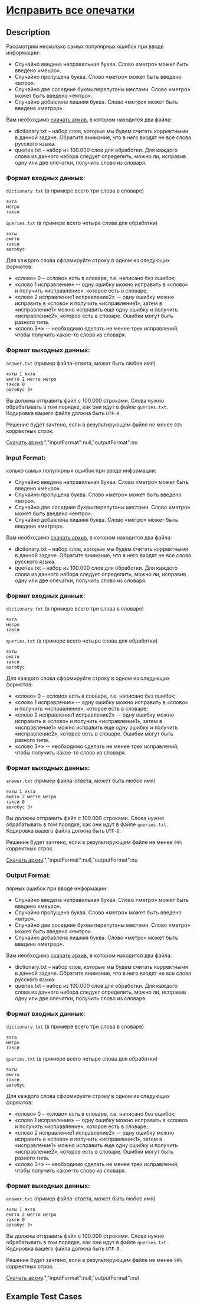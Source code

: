 # [Исправить все опечатки](link)

## Description


Рассмотрим несколько самых популярных ошибок при вводе информации:

* Случайно введена неправильная буква. Слово «метро» может быть введено «меьро».
* Случайно пропущена буква. Слово «метро» может быть введено «мтро».
* Случайно две соседние буквы перепутаны местами. Слово «метро» может быть введено «емтро».
* Случайно добавлена лишняя буква. Слово «метро» может быть введено «метрор».
 

Вам необходимо [скачать архив](https://disk.yandex.ru/d/WfcBWhNQ0aH0Pw), в котором находится два файла:

* dictionary.txt – набор слов, которые мы будем считать корректными в данной задаче. Обратите внимание, что в него входят не все слова русского языка.
* queries.txt – набор из 100.000 слов для обработки. Для каждого слова из данного набора следует определить, можно ли, исправив одну или две опечатки, получить слово из словаря.


### Формат входных данных:

``dictionary.txt`` (в примере всего три слова в словаре)

```
яхта
метро
такси
```

``queries.txt`` (в примере всего четыре слова для обработки)

```
яхты
емтто
такси
автобус
```
 
Для каждого слова сформируйте строку в одном из следующих форматов:

* «слово» 0 – «слово» есть в словаре, т.е. написано без ошибок;
* «слово 1 исправление» -- одну ошибку можно исправить в «слово» и получить «исправление», которое есть в словаре;
* «слово 2 исправление1 исправление2» -- одну ошибку можно исправить в «слово» и получить «исправление1», затем в «исправление1» можно исправить еще одну ошибку и получить «исправление2», которое есть в словаре. Ошибки могут быть разного типа.
* «слово 3+» -- необходимо сделать не менее трех исправлений, чтобы получить какое-то слово из словаря.
 

### Формат выходных данных:

``answer.txt`` (пример файла-ответа, может быть любое имя)

```
яхты 1 яхта
емтто 2 метто метро
такси 0
автобус 3+
```

Вы должны отправить файл с 100.000 строками. 
Слова нужно обрабатывать в том порядке, как они идут в файле 
``queries.txt``. Кодировка вашего файла должна быть ``UTF-8``.

Решение будет зачтено, если в результирующем файле не менее ``99%`` корректных строк.

[Скачать архив](https://disk.yandex.ru/d/WfcBWhNQ0aH0Pw).","inputFormat":null,"outputFormat":nu
### Input Format:

колько самых популярных ошибок при вводе информации:

* Случайно введена неправильная буква. Слово «метро» может быть введено «меьро».
* Случайно пропущена буква. Слово «метро» может быть введено «мтро».
* Случайно две соседние буквы перепутаны местами. Слово «метро» может быть введено «емтро».
* Случайно добавлена лишняя буква. Слово «метро» может быть введено «метрор».
 

Вам необходимо [скачать архив](https://disk.yandex.ru/d/WfcBWhNQ0aH0Pw), в котором находится два файла:

* dictionary.txt – набор слов, которые мы будем считать корректными в данной задаче. Обратите внимание, что в него входят не все слова русского языка.
* queries.txt – набор из 100.000 слов для обработки. Для каждого слова из данного набора следует определить, можно ли, исправив одну или две опечатки, получить слово из словаря.


### Формат входных данных:

``dictionary.txt`` (в примере всего три слова в словаре)

```
яхта
метро
такси
```

``queries.txt`` (в примере всего четыре слова для обработки)

```
яхты
емтто
такси
автобус
```
 
Для каждого слова сформируйте строку в одном из следующих форматов:

* «слово» 0 – «слово» есть в словаре, т.е. написано без ошибок;
* «слово 1 исправление» -- одну ошибку можно исправить в «слово» и получить «исправление», которое есть в словаре;
* «слово 2 исправление1 исправление2» -- одну ошибку можно исправить в «слово» и получить «исправление1», затем в «исправление1» можно исправить еще одну ошибку и получить «исправление2», которое есть в словаре. Ошибки могут быть разного типа.
* «слово 3+» -- необходимо сделать не менее трех исправлений, чтобы получить какое-то слово из словаря.
 

### Формат выходных данных:

``answer.txt`` (пример файла-ответа, может быть любое имя)

```
яхты 1 яхта
емтто 2 метто метро
такси 0
автобус 3+
```

Вы должны отправить файл с 100.000 строками. 
Слова нужно обрабатывать в том порядке, как они идут в файле 
``queries.txt``. Кодировка вашего файла должна быть ``UTF-8``.

Решение будет зачтено, если в результирующем файле не менее ``99%`` корректных строк.

[Скачать архив](https://disk.yandex.ru/d/WfcBWhNQ0aH0Pw).","inputFormat":null,"outputFormat":nu

### Output Format:

лярных ошибок при вводе информации:

* Случайно введена неправильная буква. Слово «метро» может быть введено «меьро».
* Случайно пропущена буква. Слово «метро» может быть введено «мтро».
* Случайно две соседние буквы перепутаны местами. Слово «метро» может быть введено «емтро».
* Случайно добавлена лишняя буква. Слово «метро» может быть введено «метрор».
 

Вам необходимо [скачать архив](https://disk.yandex.ru/d/WfcBWhNQ0aH0Pw), в котором находится два файла:

* dictionary.txt – набор слов, которые мы будем считать корректными в данной задаче. Обратите внимание, что в него входят не все слова русского языка.
* queries.txt – набор из 100.000 слов для обработки. Для каждого слова из данного набора следует определить, можно ли, исправив одну или две опечатки, получить слово из словаря.


### Формат входных данных:

``dictionary.txt`` (в примере всего три слова в словаре)

```
яхта
метро
такси
```

``queries.txt`` (в примере всего четыре слова для обработки)

```
яхты
емтто
такси
автобус
```
 
Для каждого слова сформируйте строку в одном из следующих форматов:

* «слово» 0 – «слово» есть в словаре, т.е. написано без ошибок;
* «слово 1 исправление» -- одну ошибку можно исправить в «слово» и получить «исправление», которое есть в словаре;
* «слово 2 исправление1 исправление2» -- одну ошибку можно исправить в «слово» и получить «исправление1», затем в «исправление1» можно исправить еще одну ошибку и получить «исправление2», которое есть в словаре. Ошибки могут быть разного типа.
* «слово 3+» -- необходимо сделать не менее трех исправлений, чтобы получить какое-то слово из словаря.
 

### Формат выходных данных:

``answer.txt`` (пример файла-ответа, может быть любое имя)

```
яхты 1 яхта
емтто 2 метто метро
такси 0
автобус 3+
```

Вы должны отправить файл с 100.000 строками. 
Слова нужно обрабатывать в том порядке, как они идут в файле 
``queries.txt``. Кодировка вашего файла должна быть ``UTF-8``.

Решение будет зачтено, если в результирующем файле не менее ``99%`` корректных строк.

[Скачать архив](https://disk.yandex.ru/d/WfcBWhNQ0aH0Pw).","inputFormat":null,"outputFormat":nul

## Example Test Cases

